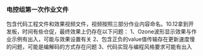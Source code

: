 ### 电控组第一次作业文件
包含代码工程文件和效果视频文件，视频按照三部分作业内容命名。10.12拿到开发板，时间有些仓促，最终效果上仍存在以下问题：
1、Ozone波形显示效果与作业示例有出入，可能与效果设置有关
2、包含正负的value值传输存在更新速度慢的问题，可能是编解码的方式存在问题
3、代码实现与编程风格要求可能有出入
